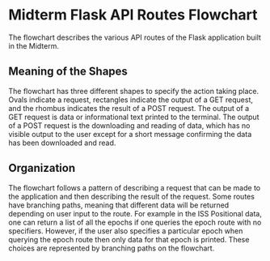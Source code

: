<h1>Midterm Flask API Routes Flowchart</h1>
The flowchart describes the various API routes of the Flask application built in the Midterm. 

<h2>Meaning of the Shapes</h2>
The flowchart has three different shapes to specify the action taking place. Ovals indicate a request, rectangles indicate the output of a GET request, and the rhombus indicates the result of a POST request. The output of a GET request is data or informational text printed to the terminal. The output of a POST request is the downloading and reading of data, which has no visible output to the user except for a short message confirming the data has been downloaded and read. 

<h2>Organization</h2>
The flowchart follows a pattern of describing a request that can be made to the application and then describing the result of the request. Some routes have branching paths, meaning that different data will be returned depending on user input to the route. For example in the ISS Positional data, one can return a list of all the epochs if one queries the epoch route with no specifiers. However, if the user also specifies a particular epoch when querying the epoch route then only data for that epoch is printed. These choices are represented by branching paths on the flowchart. 
